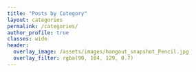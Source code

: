 ```yaml
---
title: "Posts by Category"
layout: categories
permalink: /categories/
author_profile: true
classes: wide
header:
  overlay_image: /assets/images/hangout_snapshot_Pencil.jpg
  overlay_filter: rgba(90, 104, 129, 0.7)
---
```

